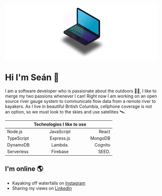   <img src="https://github.com/SeanMcTernan/SeanMcTernan/blob/main/Laptop.gif?raw=true" alt="Sean Mc Ternan GitHub Motion Graphic">

# Hi I'm Seán 👋

I am a software developer who is passionate about the outdoors 🌱🌲, I like to merge my two passions whenever I can! Right now I am working on an open source river gauge system to communicate flow data from a remote river to kayakers. As I live in beautiful British Columbia, cellphone coverage is not an option, so we must look to the skies and use satellites 🛰️. 


|             | Technologies I like to use  |               |
| :---        |           :----:            |          ---: |
| Node.js     | JavaScript                  | React         |
| TypeScript  | Express.js                  | MongoDB       |
| DynamoDB    | Lambda.                     | Cognito       |
| Serverless  | Firebase                    | SEED.         |


## I'm online 🌎

- Kayaking off waterfalls on <a href="https://www.instagram.com/whatsthekracken">Instagram</a>
- Sharing my views on <a href="https://www.linkedin.com/in/seanmcternan">LinkedIn</a>
